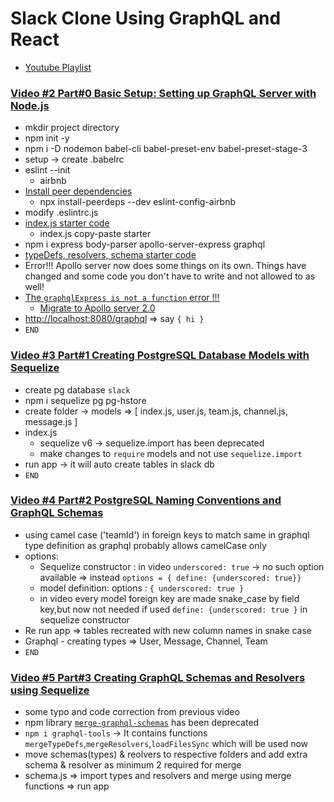 # Slack Clone Using GraphQL and React

- [Youtube Playlist](https://www.youtube.com/playlist?list=PLN3n1USn4xlkdRlq3VZ1sT6SGW0-yajjL)

### [Video #2 Part#0 Basic Setup: Setting up GraphQL Server with Node.js](https://www.youtube.com/watch?v=_lzCxWQRi_0&list=PLN3n1USn4xlkdRlq3VZ1sT6SGW0-yajjL&index=2)

- mkdir project directory
- npm init -y
- npm i -D nodemon babel-cli babel-preset-env babel-preset-stage-3
- setup -> create .babelrc
- eslint --init
  - airbnb
- [Install peer dependencies](https://www.npmjs.com/package/eslint-config-airbnb)
  - npx install-peerdeps --dev eslint-config-airbnb
- modify .eslintrc.js
- [index.js starter code](https://www.apollographql.com/docs/apollo-server/v1/servers/express/)
  - index.js copy-paste starter
- npm i express body-parser apollo-server-express graphql
- [typeDefs, resolvers, schema starter code](https://www.apollographql.com/docs/apollo-server/v1/example/)
- Error!!! Apollo server now does some things on its own. Things have changed and some code you don't have to write and not allowed to as well!
- [The `graphqlExpress is not a function` error !!!](https://dev.to/gloriamaris/apollo-server-express-10-to-20-fix-graphiqlexpress-and-graphiqlexpress-is-not-a-function-in-a-tutorial-by-xoor-41jn)
  - [Migrate to Apollo server 2.0](https://medium.com/@jeffrey.allen.lewis/graphql-migrating-from-apollo-server-express-1-0-to-2-0-be80f5c61bee)
- [http://localhost:8080/graphql](http://localhost:8080/graphql) => say `{ hi }`
- `END`

### [Video #3 Part#1 Creating PostgreSQL Database Models with Sequelize](https://www.youtube.com/watch?v=BpEw1PNdvkg&list=PLN3n1USn4xlkdRlq3VZ1sT6SGW0-yajjL)

- create pg database `slack`
- npm i sequelize pg pg-hstore
- create folder -> models => [ index.js, user.js, team.js, channel.js, message.js ]
- index.js
  - sequelize v6 -> sequelize.import has been deprecated
  - make changes to `require` models and not use `sequelize.import`
- run app -> it will auto create tables in slack db
- `END`

### [Video #4 Part#2 PostgreSQL Naming Conventions and GraphQL Schemas](https://www.youtube.com/watch?v=Q-hyZDW8S0E&list=PLN3n1USn4xlkdRlq3VZ1sT6SGW0-yajjL&index=5&t=0s)

- using camel case ('teamId') in foreign keys to match same in graphql type definition as graphql probably allows camelCase only
- options:
  - Sequelize constructor : in video `underscored: true` -> no such option available => instead `options = { define: {underscored: true}}`
  - model definition: options : `{ underscored: true }`
  - in video every model foreign key are made snake_case by field key,but now not needed if used `define: {underscored: true }` in sequelize constructor
- Re run app => tables recreated with new column names in snake case
- Graphql - creating types => User, Message, Channel, Team
- `END`

### [Video #5 Part#3 Creating GraphQL Schemas and Resolvers using Sequelize](https://www.youtube.com/watch?v=DlNVHWo_nq8&list=PLN3n1USn4xlkdRlq3VZ1sT6SGW0-yajjL&index=5)

- some typo and code correction from previous video
- npm library [`merge-graphql-schemas`](https://github.com/Urigo/merge-graphql-schemas) has been deprecated
- `npm i graphql-tools` -> It contains functions `mergeTypeDefs`,`mergeResolvers`,`loadFilesSync` which will be used now
- move schemas(types) & reolvers to respective folders and add extra schema & resolver as minimum 2 required for merge
- schema.js => import types and resolvers and merge using merge functions => run app
